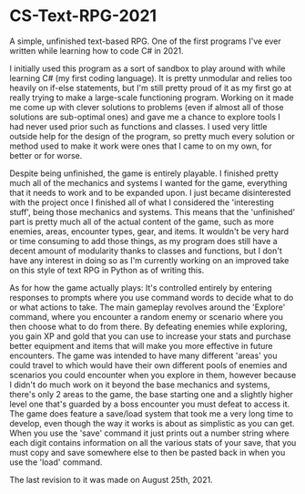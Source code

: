 # CS-Text-RPG-2021
A simple, unfinished text-based RPG. One of the first programs I've ever written while learning how to code C# in 2021.

I initially used this program as a sort of sandbox to play around with while learning C# (my first coding language). 
It is pretty unmodular and relies too heavily on if-else statements, but I'm still pretty proud of it as my first go at really trying to make a large-scale functioning program.
Working on it made me come up with clever solutions to problems (even if almost all of those solutions are sub-optimal ones) and gave me a chance to explore tools I had never used prior such as functions and classes.
I used very little outside help for the design of the program, so pretty much every solution or method used to make it work were ones that I came to on my own, for better or for worse.

Despite being unfinished, the game is entirely playable.
I finished pretty much all of the mechanics and systems I wanted for the game, everything that it needs to work and to be expanded upon.
I just became disinterested with the project once I finished all of what I considered the 'interesting stuff', being those mechanics and systems.
This means that the 'unfinished' part is pretty much all of the actual content of the game, such as more enemies, areas, encounter types, gear, and items.
It wouldn't be very hard or time consuming to add those things, as my program does still have a decent amount of modularity thanks to classes and functions, 
but I don't have any interest in doing so as I'm currently working on an improved take on this style of text RPG in Python as of writing this.

As for how the game actually plays:
It's controlled entirely by entering responses to prompts where you use command words to decide what to do or what actions to take.
The main gameplay revolves around the 'Explore' command, where you encounter a random enemy or scenario where you then choose what to do from there.
By defeating enemies while exploring, you gain XP and gold that you can use to increase your stats and purchase better equipment and items that will make you more effective in future encounters.
The game was intended to have many different 'areas' you could travel to which would have their own different pools of enemies and scenarios you could encounter when you explore in them,
however because I didn't do much work on it beyond the base mechanics and systems, there's only 2 areas to the game, the base starting one and a slightly higher level one that's guarded by a boss encounter you must defeat to access it.
The game does feature a save/load system that took me a very long time to develop, even though the way it works is about as simplistic as you can get.
When you use the 'save' command it just prints out a number string where each digit contains information on all the various stats of your save, that you must copy and save somewhere else to then be pasted back in when you use the 'load' command.

The last revision to it was made on August 25th, 2021.
